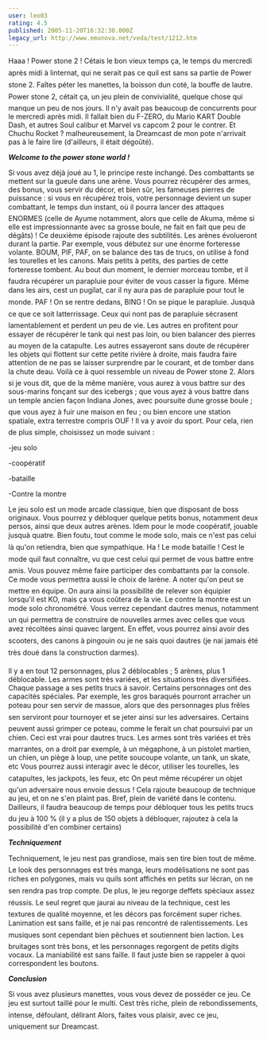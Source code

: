 ```yaml
---
user: leo03
rating: 4.5
published: 2005-11-20T16:32:30.000Z
legacy_url: http://www.emunova.net/veda/test/1212.htm
---
```

Haaa ! Power stone 2 ! Cétais le bon vieux temps ça, le temps du mercredi après midi à linternat, qui ne serait pas ce quil est sans sa partie de Power stone 2\. Faîtes péter les manettes, la boisson dun coté, la bouffe de lautre. Power stone 2, cétait ça, un jeu plein de convivialité, quelque chose qui manque un peu de nos jours. Il n'y avait pas beaucoup de concurrents pour le mercredi après midi. Il fallait bien du F-ZERO, du Mario KART Double Dash, et autres Soul calibur et Marvel vs capcom 2 pour le contrer. Et Chuchu Rocket ? malheureusement, la Dreamcast de mon pote n'arrivait pas à le faire lire (d'ailleurs, il était dégoûté).  

  

**_Welcome to the power stone world !_**  

  

Si vous avez déjà joué au 1, le principe reste inchangé. Des combattants se mettent sur la gueule dans une arène. Vous pourrez récupérer des armes, des bonus, vous servir du décor, et bien sûr, les fameuses pierres de puissance : si vous en récupérez trois, votre personnage devient un super combattant, le temps dun instant, où il pourra lancer des attaques ENORMES (celle de Ayume notamment, alors que celle de Akuma, même si elle est impressionnante avec sa grosse boule, ne fait en fait que peu de dégâts) ! Ce deuxième épisode rajoute des subtilités. Les arènes évolueront durant la partie. Par exemple, vous débutez sur une énorme forteresse volante. BOUM, PIF, PAF, on se balance des tas de trucs, on utilise à fond les tourelles et les canons. Mais petits à petits, des parties de cette forteresse tombent. Au bout dun moment, le dernier morceau tombe, et il faudra récupérer un parapluie pour éviter de vous casser la figure. Même dans les airs, cest un pugilat, car il ny aura pas de parapluie pour tout le monde. PAF ! On se rentre dedans, BING ! On se pique le parapluie. Jusquà ce que ce soit latterrissage. Ceux qui nont pas de parapluie sécrasent lamentablement et perdent un peu de vie. Les autres en profitent pour essayer de récupérer le tank qui nest pas loin, ou bien balancer des pierres au moyen de la catapulte. Les autres essayeront sans doute de récupérer les objets qui flottent sur cette petite rivière à droite, mais faudra faire attention de ne pas se laisser surprendre par le courant, et de tomber dans la chute deau. Voilà ce à quoi ressemble un niveau de Power stone 2\. Alors si je vous dit, que de la même manière, vous aurez à vous battre sur des sous-marins fonçant sur des icebergs ; que vous ayez à vous battre dans un temple ancien façon Indiana Jones, avec poursuite dune grosse boule ; que vous ayez à fuir une maison en feu ; ou bien encore une station spatiale, extra terrestre compris OUF ! Il va y avoir du sport. Pour cela, rien de plus simple, choisissez un mode suivant :  

-jeu solo  

-coopératif  

-bataille  

-Contre la montre  

  

Le jeu solo est un mode arcade classique, bien que disposant de boss originaux. Vous pourrez y débloquer quelque petits bonus, notamment deux persos, ainsi que deux autres arènes. Idem pour le mode coopératif, jouable jusquà quatre. Bien foutu, tout comme le mode solo, mais ce n'est pas celui là qu'on retiendra, bien que sympathique. Ha ! Le mode bataille ! Cest le mode quil faut connaître, vu que cest celui qui permet de vous battre entre amis. Vous pouvez même faire participer des combattants par la console. Ce mode vous permettra aussi le choix de larène. A noter qu'on peut se mettre en équipe. On aura ainsi la possibilité de relever son équipier lorsqu'il est KO, mais ça vous coûtera de la vie. Le contre la montre est un mode solo chronométré. Vous verrez cependant dautres menus, notamment un qui permettra de construire de nouvelles armes avec celles que vous avez récoltées ainsi quavec largent. En effet, vous pourrez ainsi avoir des scooters, des canons à pingouin ou je ne sais quoi dautres (je nai jamais été très doué dans la construction darmes).  

  

Il y a en tout 12 personnages, plus 2 déblocables ; 5 arènes, plus 1 déblocable. Les armes sont très variées, et les situations très diversifiées. Chaque passage a ses petits trucs à savoir. Certains personnages ont des capacités spéciales. Par exemple, les gros baraqués pourront arracher un poteau pour sen servir de massue, alors que des personnages plus frêles sen serviront pour tournoyer et se jeter ainsi sur les adversaires. Certains peuvent aussi grimper ce poteau, comme le ferait un chat poursuivi par un chien. Ceci est vrai pour dautres trucs. Les armes sont très variées et très marrantes, on a droit par exemple, à un mégaphone, à un pistolet martien, un chien, un piège à loup, une petite soucoupe volante, un tank, un skate, etc Vous pourrez aussi interagir avec le décor, utiliser les tourelles, les catapultes, les jackpots, les feux, etc On peut même récupérer un objet qu'un adversaire nous envoie dessus ! Cela rajoute beaucoup de technique au jeu, et on ne s'en plaint pas. Bref, plein de variété dans le contenu. Dailleurs, il faudra beaucoup de temps pour débloquer tous les petits trucs du jeu à 100 % (il y a plus de 150 objets à débloquer, rajoutez à cela la possibilité d'en combiner certains)  

  

**_Techniquement_**  

  

Techniquement, le jeu nest pas grandiose, mais sen tire bien tout de même. Le look des personnages est très manga, leurs modélisations ne sont pas riches en polygones, mais vu quils sont affichés en petits sur lécran, on ne sen rendra pas trop compte. De plus, le jeu regorge deffets spéciaux assez réussis. Le seul regret que jaurai au niveau de la technique, cest les textures de qualité moyenne, et les décors pas forcément super riches. Lanimation est sans faille, et je nai pas rencontré de ralentissements. Les musiques sont cependant bien pêchues et soutiennent bien laction. Les bruitages sont très bons, et les personnages regorgent de petits digits vocaux. La maniabilité est sans faille. Il faut juste bien se rappeler à quoi correspondent les boutons.  

  

**_Conclusion_**  

  

Si vous avez plusieurs manettes, vous vous devez de posséder ce jeu. Ce jeu est surtout taillé pour le multi. Cest très riche, plein de rebondissements, intense, défoulant, délirant Alors, faites vous plaisir, avec ce jeu, uniquement sur Dreamcast.